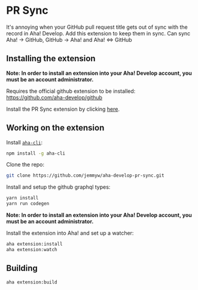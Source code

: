 # PR Sync
  
It's annoying when your GitHub pull request title gets out of sync with the record in Aha! Develop. Add this extension to keep them in sync. Can sync Aha! -> GitHub, GitHub -> Aha! and Aha! <=> GitHub

## Installing the extension

**Note: In order to install an extension into your Aha! Develop account, you must be an account administrator.**

Requires the official github extension to be installed: https://github.com/aha-develop/github

Install the PR Sync extension by clicking [here](https://secure.aha.io/settings/account/extensions/install?url=https://github.com/jemmyw/aha-develop-pr-sync/releases/download/1.0.0/jemmyw.pr-sync-v1.0.0.gz).

## Working on the extension

Install [`aha-cli`](https://github.com/aha-app/aha-cli):

```sh
npm install -g aha-cli
```

Clone the repo:

```sh
git clone https://github.com/jemmyw/aha-develop-pr-sync.git
```

Install and setup the github graphql types:

```sh
yarn install
yarn run codegen
```

**Note: In order to install an extension into your Aha! Develop account, you must be an account administrator.**

Install the extension into Aha! and set up a watcher:

```sh
aha extension:install
aha extension:watch
```

## Building


```sh
aha extension:build
```
